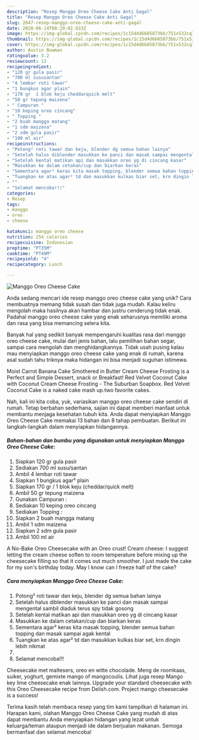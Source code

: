 ```yaml
---
description: "Resep Manggo Oreo Cheese Cake Anti Gagal"
title: "Resep Manggo Oreo Cheese Cake Anti Gagal"
slug: 2647-resep-manggo-oreo-cheese-cake-anti-gagal
date: 2020-06-14T08:29:02.633Z
image: https://img-global.cpcdn.com/recipes/1c15d4d6685873bb/751x532cq70/manggo-oreo-cheese-cake-foto-resep-utama.jpg
thumbnail: https://img-global.cpcdn.com/recipes/1c15d4d6685873bb/751x532cq70/manggo-oreo-cheese-cake-foto-resep-utama.jpg
cover: https://img-global.cpcdn.com/recipes/1c15d4d6685873bb/751x532cq70/manggo-oreo-cheese-cake-foto-resep-utama.jpg
author: Austin Bowman
ratingvalue: 3.2
reviewcount: 12
recipeingredient:
- "120 gr gula pasir"
- "700 ml sususantan"
- "4 lembar roti tawar"
- "1 bungkus agar plain"
- "170 gr  1 blok keju cheddarquick melt"
- "50 gr tepung maizena"
- " Campuran "
- "10 keping oreo cincang"
- " Topping "
- "2 buah mangga matang"
- "1 sdm maizena"
- "2 sdm gula pasir"
- "100 ml air"
recipeinstructions:
- "Potong² roti tawar dan keju, blender dg semua bahan lainya"
- "Setelah halus diblender masukkan ke panci dan masak sampai mengental sambil diaduk terus spy tidak gosong"
- "Setelah kental matikan api dan masukkan oreo yg di cincang kasar"
- "Masukkan ke dalam cetakan/cup dan biarkan keras"
- "Sementara agar² keras kita masak topping, blender semua bahan topping dan masak sampai agak kental"
- "Tuangkan ke atas agar² td dan masukkan kulkas biar set, krn dingin lebih nikmat"
- ""
- "Selamat mencoba!!!"
categories:
- Resep
tags:
- manggo
- oreo
- cheese

katakunci: manggo oreo cheese 
nutrition: 254 calories
recipecuisine: Indonesian
preptime: "PT35M"
cooktime: "PT49M"
recipeyield: "4"
recipecategory: Lunch

---
```



![Manggo Oreo Cheese Cake](https://img-global.cpcdn.com/recipes/1c15d4d6685873bb/751x532cq70/manggo-oreo-cheese-cake-foto-resep-utama.jpg)

Anda sedang mencari ide resep manggo oreo cheese cake yang unik? Cara membuatnya memang tidak susah dan tidak juga mudah. Kalau keliru mengolah maka hasilnya akan hambar dan justru cenderung tidak enak. Padahal manggo oreo cheese cake yang enak seharusnya memiliki aroma dan rasa yang bisa memancing selera kita.

Banyak hal yang sedikit banyak mempengaruhi kualitas rasa dari manggo oreo cheese cake, mulai dari jenis bahan, lalu pemilihan bahan segar, sampai cara mengolah dan menghidangkannya. Tidak usah pusing kalau mau menyiapkan manggo oreo cheese cake yang enak di rumah, karena asal sudah tahu triknya maka hidangan ini bisa menjadi suguhan istimewa.

Moist Carrot Banana Cake Smothered in Butter Cream Cheese Frosting is a Perfect and Simple Dessert, snack or Breakfast! Red Velvet Coconut Cake with Coconut Cream Cheese Frosting - The Suburban Soapbox. Red Velvet Coconut Cake is a naked cake mash up.two favorite cakes.


Nah, kali ini kita coba, yuk, variasikan manggo oreo cheese cake sendiri di rumah. Tetap berbahan sederhana, sajian ini dapat memberi manfaat untuk membantu menjaga kesehatan tubuh kita. Anda dapat menyiapkan Manggo Oreo Cheese Cake memakai 13 bahan dan 8 tahap pembuatan. Berikut ini langkah-langkah dalam menyiapkan hidangannya.

<!--inarticleads1-->

##### Bahan-bahan dan bumbu yang digunakan untuk menyiapkan Manggo Oreo Cheese Cake:

1. Siapkan 120 gr gula pasir
1. Sediakan 700 ml susu/santan
1. Ambil 4 lembar roti tawar
1. Siapkan 1 bungkus agar² plain
1. Siapkan 170 gr / 1 blok keju (cheddar/quick melt)
1. Ambil 50 gr tepung maizena
1. Gunakan  Campuran :
1. Sediakan 10 keping oreo cincang
1. Sediakan  Topping :
1. Siapkan 2 buah mangga matang
1. Ambil 1 sdm maizena
1. Siapkan 2 sdm gula pasir
1. Ambil 100 ml air


A No-Bake Oreo Cheesecake with an Oreo crust! Cream cheese: I suggest letting the cream cheese soften to room temperature before mixing up the cheesecake filling so that it comes out much smoother. I just made the cake for my son&#39;s birthday today. May I know can I freeze half of the cake? 

<!--inarticleads2-->

##### Cara menyiapkan Manggo Oreo Cheese Cake:

1. Potong² roti tawar dan keju, blender dg semua bahan lainya
1. Setelah halus diblender masukkan ke panci dan masak sampai mengental sambil diaduk terus spy tidak gosong
1. Setelah kental matikan api dan masukkan oreo yg di cincang kasar
1. Masukkan ke dalam cetakan/cup dan biarkan keras
1. Sementara agar² keras kita masak topping, blender semua bahan topping dan masak sampai agak kental
1. Tuangkan ke atas agar² td dan masukkan kulkas biar set, krn dingin lebih nikmat
1. 
1. Selamat mencoba!!!


Cheesecake met maltesers, oreo en witte chocolade. Meng de roomkaas, suiker, yoghurt, gemixte mango of mangocoulis. Lihat juga resep Mango key lime cheesecake enak lainnya. Upgrade your standard cheesecake with this Oreo Cheesecake recipe from Delish.com. Project mango cheesecake is a success! 

Terima kasih telah membaca resep yang tim kami tampilkan di halaman ini. Harapan kami, olahan Manggo Oreo Cheese Cake yang mudah di atas dapat membantu Anda menyiapkan hidangan yang lezat untuk keluarga/teman ataupun menjadi ide dalam berjualan makanan. Semoga bermanfaat dan selamat mencoba!
